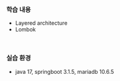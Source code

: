 ### 학습 내용

  * Layered architecture
  * Lombok

<br>

### 실습 환경

  * java 17, springboot 3.1.5, mariadb 10.6.5 
